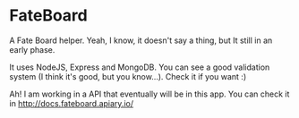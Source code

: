 FateBoard
=========

A Fate Board helper. Yeah, I know, it doesn't say a thing, but It still in an early phase.

It uses NodeJS, Express and MongoDB. You can see a good validation system (I think it's good, but you know...). Check it if you want :)

Ah! I am working in a API that eventually will be in this app. You can check it in http://docs.fateboard.apiary.io/